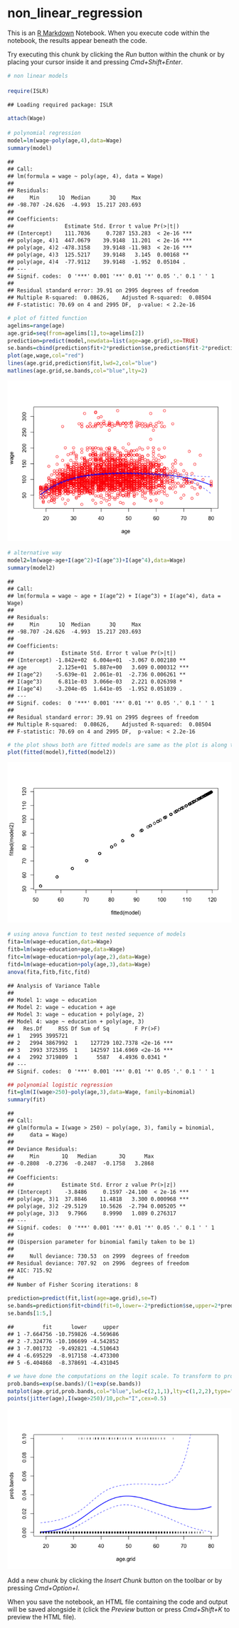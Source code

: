 non\_linear\_regression
================

This is an [R Markdown](http://rmarkdown.rstudio.com) Notebook. When you execute code within the notebook, the results appear beneath the code.

Try executing this chunk by clicking the *Run* button within the chunk or by placing your cursor inside it and pressing *Cmd+Shift+Enter*.

``` r
# non linear models

require(ISLR)
```

    ## Loading required package: ISLR

``` r
attach(Wage)

# polynomial regression
model=lm(wage~poly(age,4),data=Wage)
summary(model)
```

    ## 
    ## Call:
    ## lm(formula = wage ~ poly(age, 4), data = Wage)
    ## 
    ## Residuals:
    ##     Min      1Q  Median      3Q     Max 
    ## -98.707 -24.626  -4.993  15.217 203.693 
    ## 
    ## Coefficients:
    ##                Estimate Std. Error t value Pr(>|t|)    
    ## (Intercept)    111.7036     0.7287 153.283  < 2e-16 ***
    ## poly(age, 4)1  447.0679    39.9148  11.201  < 2e-16 ***
    ## poly(age, 4)2 -478.3158    39.9148 -11.983  < 2e-16 ***
    ## poly(age, 4)3  125.5217    39.9148   3.145  0.00168 ** 
    ## poly(age, 4)4  -77.9112    39.9148  -1.952  0.05104 .  
    ## ---
    ## Signif. codes:  0 '***' 0.001 '**' 0.01 '*' 0.05 '.' 0.1 ' ' 1
    ## 
    ## Residual standard error: 39.91 on 2995 degrees of freedom
    ## Multiple R-squared:  0.08626,    Adjusted R-squared:  0.08504 
    ## F-statistic: 70.69 on 4 and 2995 DF,  p-value: < 2.2e-16

``` r
# plot of fitted function
agelims=range(age)
age.grid=seq(from=agelims[1],to=agelims[2])
prediction=predict(model,newdata=list(age=age.grid),se=TRUE)
se.bands=cbind(prediction$fit+2*prediction$se,prediction$fit-2*prediction$se)
plot(age,wage,col="red")
lines(age.grid,prediction$fit,lwd=2,col="blue")
matlines(age.grid,se.bands,col="blue",lty=2)
```

![](nonlinear_notebook_files/figure-markdown_github/unnamed-chunk-1-1.png)

``` r
# alternative way
model2=lm(wage~age+I(age^2)+I(age^3)+I(age^4),data=Wage)
summary(model2)
```

    ## 
    ## Call:
    ## lm(formula = wage ~ age + I(age^2) + I(age^3) + I(age^4), data = Wage)
    ## 
    ## Residuals:
    ##     Min      1Q  Median      3Q     Max 
    ## -98.707 -24.626  -4.993  15.217 203.693 
    ## 
    ## Coefficients:
    ##               Estimate Std. Error t value Pr(>|t|)    
    ## (Intercept) -1.842e+02  6.004e+01  -3.067 0.002180 ** 
    ## age          2.125e+01  5.887e+00   3.609 0.000312 ***
    ## I(age^2)    -5.639e-01  2.061e-01  -2.736 0.006261 ** 
    ## I(age^3)     6.811e-03  3.066e-03   2.221 0.026398 *  
    ## I(age^4)    -3.204e-05  1.641e-05  -1.952 0.051039 .  
    ## ---
    ## Signif. codes:  0 '***' 0.001 '**' 0.01 '*' 0.05 '.' 0.1 ' ' 1
    ## 
    ## Residual standard error: 39.91 on 2995 degrees of freedom
    ## Multiple R-squared:  0.08626,    Adjusted R-squared:  0.08504 
    ## F-statistic: 70.69 on 4 and 2995 DF,  p-value: < 2.2e-16

``` r
# the plot shows both are fitted models are same as the plot is along the diagonal
plot(fitted(model),fitted(model2))
```

![](nonlinear_notebook_files/figure-markdown_github/unnamed-chunk-2-1.png)

``` r
# using anova function to test nested sequence of models
fita=lm(wage~education,data=Wage)
fitb=lm(wage~education+age,data=Wage)
fitc=lm(wage~education+poly(age,2),data=Wage)
fitd=lm(wage~education+poly(age,3),data=Wage)
anova(fita,fitb,fitc,fitd)
```

    ## Analysis of Variance Table
    ## 
    ## Model 1: wage ~ education
    ## Model 2: wage ~ education + age
    ## Model 3: wage ~ education + poly(age, 2)
    ## Model 4: wage ~ education + poly(age, 3)
    ##   Res.Df     RSS Df Sum of Sq        F Pr(>F)    
    ## 1   2995 3995721                                 
    ## 2   2994 3867992  1    127729 102.7378 <2e-16 ***
    ## 3   2993 3725395  1    142597 114.6969 <2e-16 ***
    ## 4   2992 3719809  1      5587   4.4936 0.0341 *  
    ## ---
    ## Signif. codes:  0 '***' 0.001 '**' 0.01 '*' 0.05 '.' 0.1 ' ' 1

``` r
## polynomial logistic regression
fit=glm(I(wage>250)~poly(age,3),data=Wage, family=binomial)
summary(fit)
```

    ## 
    ## Call:
    ## glm(formula = I(wage > 250) ~ poly(age, 3), family = binomial, 
    ##     data = Wage)
    ## 
    ## Deviance Residuals: 
    ##     Min       1Q   Median       3Q      Max  
    ## -0.2808  -0.2736  -0.2487  -0.1758   3.2868  
    ## 
    ## Coefficients:
    ##               Estimate Std. Error z value Pr(>|z|)    
    ## (Intercept)    -3.8486     0.1597 -24.100  < 2e-16 ***
    ## poly(age, 3)1  37.8846    11.4818   3.300 0.000968 ***
    ## poly(age, 3)2 -29.5129    10.5626  -2.794 0.005205 ** 
    ## poly(age, 3)3   9.7966     8.9990   1.089 0.276317    
    ## ---
    ## Signif. codes:  0 '***' 0.001 '**' 0.01 '*' 0.05 '.' 0.1 ' ' 1
    ## 
    ## (Dispersion parameter for binomial family taken to be 1)
    ## 
    ##     Null deviance: 730.53  on 2999  degrees of freedom
    ## Residual deviance: 707.92  on 2996  degrees of freedom
    ## AIC: 715.92
    ## 
    ## Number of Fisher Scoring iterations: 8

``` r
prediction=predict(fit,list(age=age.grid),se=T)
se.bands=prediction$fit+cbind(fit=0,lower=-2*prediction$se,upper=2*prediction$se)
se.bands[1:5,]
```

    ##         fit      lower     upper
    ## 1 -7.664756 -10.759826 -4.569686
    ## 2 -7.324776 -10.106699 -4.542852
    ## 3 -7.001732  -9.492821 -4.510643
    ## 4 -6.695229  -8.917158 -4.473300
    ## 5 -6.404868  -8.378691 -4.431045

``` r
# we have done the computations on the logit scale. To transform to probabilities we need to inverse the logit mapping
prob.bands=exp(se.bands)/(1+exp(se.bands))
matplot(age.grid,prob.bands,col="blue",lwd=c(2,1,1),lty=c(1,2,2),type="l",ylim=c(0,.1))
points(jitter(age),I(wage>250)/10,pch="I",cex=0.5)
```

![](nonlinear_notebook_files/figure-markdown_github/unnamed-chunk-4-1.png)

Add a new chunk by clicking the *Insert Chunk* button on the toolbar or by pressing *Cmd+Option+I*.

When you save the notebook, an HTML file containing the code and output will be saved alongside it (click the *Preview* button or press *Cmd+Shift+K* to preview the HTML file).
